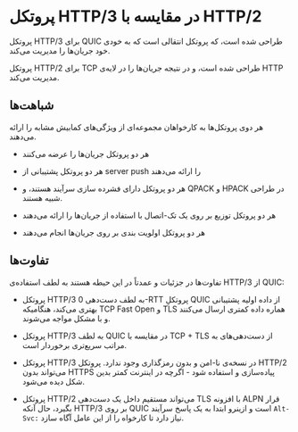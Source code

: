 # پروتکل HTTP/3 در مقایسه با HTTP/2

پروتکل HTTP/3 برای QUIC طراحی شده است، که پروتکل انتقالی است که به خودی خود جریان‌ها را مدیریت می‌کند.

پروتکل HTTP/2 برای TCP طراحی شده است، و در نتیجه جریان‌ها را در لایه‌ی HTTP مدیریت می‌کند.

## شباهت‌ها

هر دوی پروتکل‌ها به کارخواهان مجموعه‌ای از ویژگی‌های کمابیش مشابه را ارائه می‌دهند.

- هر دو پروتکل جریان‌ها را عرضه می‌کنند

- هر دو پروتکل پشتیبانی از server push را ارائه می‌دهند

- هر دو پروتکل دارای فشرده سازی سرآیند هستند، و QPACK و HPACK در طراحی شبیه هستند.

- هر دو پروتکل توزیع بر روی یک تک-اتصال با استفاده از جریان‌ها را ارائه می‌دهند

- هر دو پروتکل اولویت بندی بر روی جریان‌ها انجام می‌دهند

## تفاوت‌ها

تفاوت‌ها در جزئیات و عمدتاً در این حیطه هستند به لطف استفاده‌ی HTTP/3 از QUIC:

- پروتکل HTTP/3 به لطف دست‌دهی 0-RTT پروتکلِ QUIC از داده‌ اولیه پشتیبانی بهتری می‌کند، هنگامیکه TCP Fast Open و TLS هماره داده کمتری ارسال می‌کنند و با مشکل مواجه می‌شوند.

- پروتکل HTTP/3 به لطف QUIC در مقایسه با TCP + TLS از دست‌دهی‌های به مراتب سریع‌تری برخوردار است.

- پروتکل HTTP/3 در نسخه‌ی نا-امن و بدون رمزگذاری وجود ندارد. پروتکل HTTP/2 می‌تواند بدون HTTPS پیاده‌سازی و استفاده شود - اگرچه در اینترنت کمتر بدین شکل دیده می‌شود.

- پروتکل HTTP/2 می‌تواند مستقیم داخل یک دست‌دهی TLS با افزونه ALPN قرار بگیرد، حال آنکه HTTP/3 بر روی QUIC است و ازینرو ابتدا به یک پاسخ سرآیند `Alt-Svc:` نیاز دارد تا کارخواه را از این عامل آگاه سازد.
